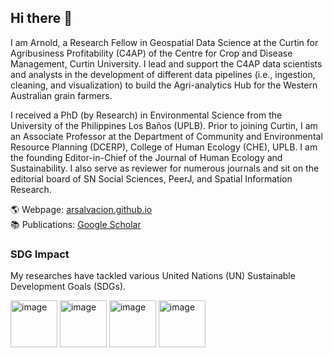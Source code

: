 ## Hi there 👋

I am Arnold, a Research Fellow in Geospatial Data Science at the Curtin for Agribusiness Profitability (C4AP) of the Centre for Crop and Disease Management, Curtin University. 
I lead and support the C4AP data scientists and analysts in the development of different data pipelines (i.e., ingestion, cleaning, and visualization) to build the Agri-analytics Hub for the Western Australian grain farmers.

I received a PhD (by Research) in Environmental Science from the University of the Philippines Los Baños (UPLB). 
Prior to joining Curtin, I am an Associate Professor at the Department of Community and Environmental Resource Planning (DCERP), College of Human Ecology (CHE), UPLB. 
I am the founding Editor-in-Chief of the Journal of Human Ecology and Sustainability. I also serve as reviewer for numerous journals and sit on the editorial board of SN Social Sciences, PeerJ, and Spatial Information Research.

🌎 Webpage: <a href="https://arsalvacion.github.io/">arsalvacion.github.io</a><br>
📚 Publications: <a href= "https://scholar.google.com/citations?user=OH852c8AAAAJ&hl=en">Google Scholar</a><br>

### SDG Impact
My researches have tackled various United Nations (UN) Sustainable Development Goals (SDGs). 

<a href="https://sdgs.un.org/goals/goal1"><img width="75" height="75" alt="image" src="https://github.com/user-attachments/assets/cabb0b37-e7e4-4e3a-938d-161801a349ad"/></a>
<a href="https://sdgs.un.org/goals/goal2"><img width="75" height="75" alt="image" src="https://github.com/user-attachments/assets/2ad4270c-f4f7-4bac-9f6b-407f55d85d12" /></a>
<a href="https://sdgs.un.org/goals/goal3"><img width="75" height="75" alt="image" src="https://github.com/user-attachments/assets/8e2fe84a-41c7-4c4c-aab1-38cb45fb57b7" /></a>
<a href="https://sdgs.un.org/goals/goal4"><img width="75" height="75" alt="image" src="https://github.com/user-attachments/assets/6502b7e9-19b1-407e-b2de-070453e6d49c" /></a>





<!--
**arsalvacion/arsalvacion** is a ✨ _special_ ✨ repository because its `README.md` (this file) appears on your GitHub profile.

Here are some ideas to get you started:

- 🔭 I’m currently working on ...
- 🌱 I’m currently learning ...
- 👯 I’m looking to collaborate on ...
- 🤔 I’m looking for help with ...
- 💬 Ask me about ...
- 📫 How to reach me: ...
- 😄 Pronouns: ...
- ⚡ Fun fact: ...
-->

